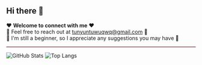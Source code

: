 ## Hi there 👋  

❤️ **Welcome to connect with me** ❤️  
💬 Feel free to reach out at tunyuntuwuqwq@gmail.com 💬  
🤔 I'm still a beginner, so I appreciate any suggestions you may have 🤔  
<hr style="border: none; border-top: 1px solid #ffc0cb;">

![GitHub Stats](https://github-readme-stats.vercel.app/api?username=TunYuntuwuQWQ&show_icons=true&theme=jolly&count_private=true&hide_rank=true)
  ![Top Langs](https://github-readme-stats.vercel.app/api/top-langs/?username=TunYuntuwuQWQ&layout=compact&theme=jolly&show_icons=true)

